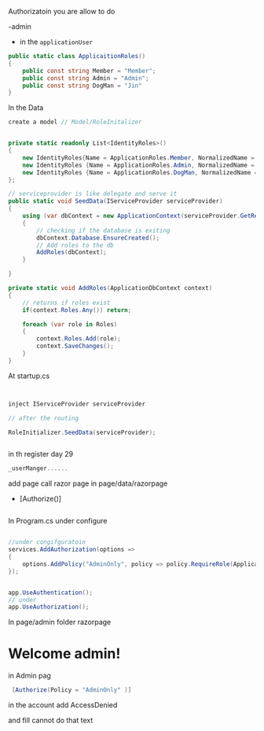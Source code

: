 Authorizatoin you are allow to do 

-admin 


- in the `applicationUser`
```cs
public static class ApplicaitionRoles()
{
    public const string Member = "Member";
    public const string Admin = "Admin";
    public const string DogMan = "Jin"
}

```
In the Data
```cs
create a model // Model/RoleInitalizer


private static readonly List<IdentityRoles>()
{
    new IdentityRoles{Name = ApplicationRoles.Member, NormalizedName = ApplicationRoles.Member.ToUpper(), ConcurrencyStamp = Guid.NewGuid().ToString() },
    new IdentityRoles {Name = ApplicationRoles.Admin, NormalizedName = ApplicationRoles.Admin.ToUpper(), ConcurrencyStamp = Guid.NewGuid().ToString() },
    new IdentityRoles {Name = ApplicationRoles.DogMan, NormalizedName = ApplicationRoles.DogMan.ToUpper(), ConcurrencyStamp = Guid.NewGuid().ToString() }
};

// serviceprovider is like delegate and serve it
public static void SeedData(IServiceProvider serviceProvider) 
{
    using (var dbContext = new ApplicationContext(serviceProvider.GetRequiredService<DbContextOptions<ApplicationDbContext>>))
    {
        // checking if the database is exiting
        dbContext.Database.EnsureCreated();
        // Add roles to the db
        AddRoles(dbContext);
    }

}

private static void AddRoles(ApplicationDbContext context)
{
    // returns if roles exist
    if(context.Roles.Any()) return;

    foreach (var role in Roles)
    {
        context.Roles.Add(role);
        context.SaveChanges();
    }
}
```

At startup.cs
```cs


inject IServiceProvider serviceProvider

// after the routing

RoleInitializer.SeedData(serviceProvider);



```

in th register day 29
```cs
_userManger......

```


add page call razor page in page/data/razorpage

- [Authorize()]


```cs


```

In Program.cs under configure

```cs

//under congifguratoin
services.AddAuthorization(options => 
{
    options.AddPolicy("AdminOnly", policy => policy.RequireRole(ApplicationRoles.Admin));
});


app.UseAuthentication();
// under
app.UseAuthorization();

```


In page/admin folder razorpage

<h1>Welcome admin! </h1>

in Admin pag
```cs
 [Authorize(Policy = "AdminOnly" )]
```

in the account add AccessDenied

and fill cannot do that text


